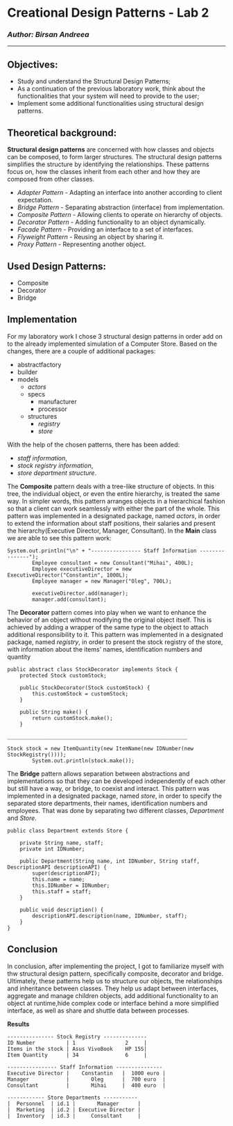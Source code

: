 # Creational Design Patterns - Lab 2

### _Author: Birsan Andreea_

----

## Objectives:

* Study and understand the Structural Design Patterns;
* As a continuation of the previous laboratory work, think about the functionalities that your system will need to provide to the user;
* Implement some additional functionalities using structural design patterns.


## Theoretical background:

__Structural design patterns__ are concerned with how classes and objects can be composed, to form larger structures.
The structural design patterns simplifies the structure by identifying the relationships.
These patterns focus on, how the classes inherit from each other and how they are composed from other classes.
* _Adapter Pattern_ -
  Adapting an interface into another according to client expectation.
* _Bridge Pattern_ -
  Separating abstraction (interface) from implementation.
* _Composite Pattern_ -
  Allowing clients to operate on hierarchy of objects.
* _Decorator Pattern_ -
  Adding functionality to an object dynamically.
* _Facade Pattern_ -
  Providing an interface to a set of interfaces.
* _Flyweight Pattern_ -
  Reusing an object by sharing it.
* _Proxy Pattern_ -
  Representing another object.


## Used Design Patterns:

* Composite
* Decorator
* Bridge


## Implementation

For my laboratory work I chose 3 structural design patterns in order add on to the already implemented simulation of a Computer Store.
Based on the changes, there are a couple of additional packages:
* abstractfactory
* builder
* models
    * _actors_
    * specs
      * manufacturer
      * processor
    * structures
      * _registry_
      * _store_

With the help of the chosen patterns, there has been added:
* _staff information_, 
* _stock registry information_,
* _store department structure_. 

The __Composite__ pattern deals with a tree-like structure of objects. In this tree, the individual object, or even the entire hierarchy, is treated the same way. In simpler words, this pattern arranges objects in a hierarchical fashion so that a client can work seamlessly with either the part of the whole.
This pattern was implemented in a designated package, named _actors_, in order to extend the information about staff positions, their salaries and present the hierarchy(Executive Director, Manager, Consultant).
In the __Main__ class we are able to see this pattern work:
```
System.out.println("\n" + "---------------- Staff Information ---------------");
        Employee consultant = new Consultant("Mihai", 400L);
        Employee executiveDirector = new ExecutiveDirector("Constantin", 1000L);
        Employee manager = new Manager("Oleg", 700L);

        executiveDirector.add(manager);
        manager.add(consultant);
```

The __Decorator__ pattern comes into play when we want to enhance the behavior of an object without modifying the original object itself. This is achieved by adding a wrapper of the same type to the object to attach additional responsibility to it.
This pattern was implemented in a designated package, named _registry_, in order to present the stock registry of the store, with information about the items' names, identification numbers and quantity

```
public abstract class StockDecorator implements Stock {
    protected Stock customStock;

    public StockDecorator(Stock customStock) {
        this.customStock = customStock;
    }

    public String make() {
        return customStock.make();
    }
    
__________________________________________________________

Stock stock = new ItemQuantity(new ItemName(new IDNumber(new StockRegistry())));
        System.out.println(stock.make());
```

The __Bridge__ pattern allows separation between abstractions and implementations so that they can be developed independently of each other but still have a way, or bridge, to coexist and interact.
This pattern was implemented in a designated package, named _store_, in order to specify the separated store departments, their names, identification numbers and employees. That was done by separating two different classes, _Department_ and _Store_.

```
public class Department extends Store {

    private String name, staff;
    private int IDNumber;

    public Department(String name, int IDNumber, String staff, DescriptionAPI descriptionAPI) {
        super(descriptionAPI);
        this.name = name;
        this.IDNumber = IDNumber;
        this.staff = staff;
    }

    public void description() {
        descriptionAPI.description(name, IDNumber, staff);
    }
}
```

## Conclusion
In conclusion, after implementing the project, I got to familiarize myself with thw structural design pattern, specifically composite, decorator and bridge. 
Ultimately, these patterns help us to structure our objects, the relationships and inheritance between classes. They help us adapt between interfaces, aggregate and manage children objects, add additional functionality to an object at runtime,hide complex code or interface behind a more simplified interface, as well as share and shuttle data between processes.

__Results__

```
--------------- Stock Registry --------------
ID Number          | 1                2     |
Items in the stock | Asus VivoBook    HP 15S|
Item Quantity      | 34               6     |

---------------- Staff Information ---------------
Executive Director |    Constantin   |  1000 euro |
Manager            |       Oleg      |  700 euro  |
Consultant         |       Mihai     |  400 euro  |

------------ Store Departments -----------
|  Personnel  | id.1 |       Manager      |
|  Marketing  | id.2 | Executive Director |
|  Inventory  | id.3 |     Consultant     |
```

